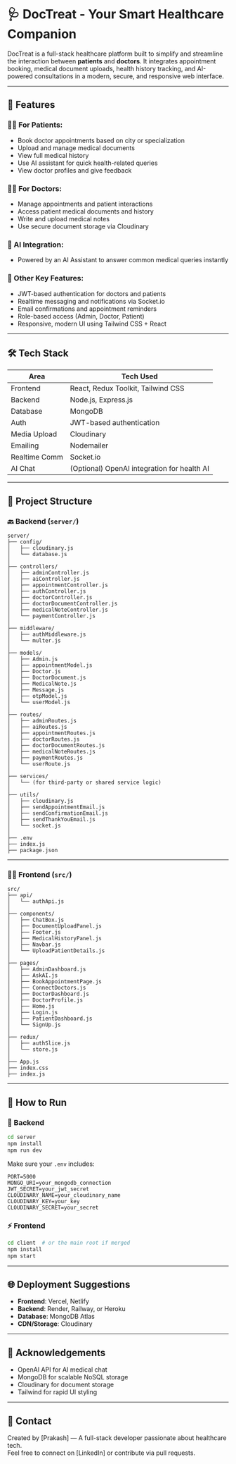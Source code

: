 # 🩺 DocTreat - Your Smart Healthcare Companion

DocTreat is a full-stack healthcare platform built to simplify and streamline the interaction between **patients** and **doctors**. It integrates appointment booking, medical document uploads, health history tracking, and AI-powered consultations in a modern, secure, and responsive web interface.

---

## 🚀 Features

### 👨‍⚕️ For Patients:
- Book doctor appointments based on city or specialization
- Upload and manage medical documents
- View full medical history
- Use AI assistant for quick health-related queries
- View doctor profiles and give feedback

### 👩‍⚕️ For Doctors:
- Manage appointments and patient interactions
- Access patient medical documents and history
- Write and upload medical notes
- Use secure document storage via Cloudinary

### 🤖 AI Integration:
- Powered by an AI Assistant to answer common medical queries instantly

### 🧾 Other Key Features:
- JWT-based authentication for doctors and patients
- Realtime messaging and notifications via Socket.io
- Email confirmations and appointment reminders
- Role-based access (Admin, Doctor, Patient)
- Responsive, modern UI using Tailwind CSS + React

---

## 🛠️ Tech Stack

| Area          | Tech Used                                  |
|---------------|---------------------------------------------|
| Frontend      | React, Redux Toolkit, Tailwind CSS          |
| Backend       | Node.js, Express.js                         |
| Database      | MongoDB                                     |
| Auth          | JWT-based authentication                    |
| Media Upload  | Cloudinary                                  |
| Emailing      | Nodemailer                                  |
| Realtime Comm | Socket.io                                   |
| AI Chat       | (Optional) OpenAI integration for health AI |

---

## 📁 Project Structure

### 🔙 Backend (`server/`)

```
server/
├── config/
│   ├── cloudinary.js
│   └── database.js
│
├── controllers/
│   ├── adminController.js
│   ├── aiController.js
│   ├── appointmentController.js
│   ├── authController.js
│   ├── doctorController.js
│   ├── doctorDocumentController.js
│   ├── medicalNoteController.js
│   └── paymentController.js
│
├── middleware/
│   ├── authMiddleware.js
│   └── multer.js
│
├── models/
│   ├── Admin.js
│   ├── appointmentModel.js
│   ├── Doctor.js
│   ├── DoctorDocument.js
│   ├── MedicalNote.js
│   ├── Message.js
│   ├── otpModel.js
│   └── userModel.js
│
├── routes/
│   ├── adminRoutes.js
│   ├── aiRoutes.js
│   ├── appointmentRoutes.js
│   ├── doctorRoutes.js
│   ├── doctorDocumentRoutes.js
│   ├── medicalNoteRoutes.js
│   ├── paymentRoutes.js
│   └── userRoute.js
│
├── services/
│   └── (for third-party or shared service logic)
│
├── utils/
│   ├── cloudinary.js
│   ├── sendAppointmentEmail.js
│   ├── sendConfirmationEmail.js
│   ├── sendThankYouEmail.js
│   └── socket.js
│
├── .env
├── index.js
├── package.json
```

---

### 🧑‍💻 Frontend (`src/`)

```
src/
├── api/
│   └── authApi.js
│
├── components/
│   ├── ChatBox.js
│   ├── DocumentUploadPanel.js
│   ├── Footer.js
│   ├── MedicalHistoryPanel.js
│   ├── Navbar.js
│   └── UploadPatientDetails.js
│
├── pages/
│   ├── AdminDashboard.js
│   ├── AskAI.js
│   ├── BookAppointmentPage.js
│   ├── ConnectDoctors.js
│   ├── DoctorDashboard.js
│   ├── DoctorProfile.js
│   ├── Home.js
│   ├── Login.js
│   ├── PatientDashboard.js
│   └── SignUp.js
│
├── redux/
│   ├── authSlice.js
│   └── store.js
│
├── App.js
├── index.css
├── index.js
```

---

## 🧪 How to Run

### 🐢 Backend

```bash
cd server
npm install
npm run dev
```

Make sure your `.env` includes:

```env
PORT=5000
MONGO_URI=your_mongodb_connection
JWT_SECRET=your_jwt_secret
CLOUDINARY_NAME=your_cloudinary_name
CLOUDINARY_KEY=your_key
CLOUDINARY_SECRET=your_secret
```

### ⚡ Frontend

```bash
cd client  # or the main root if merged
npm install
npm start
```

---

## 🌐 Deployment Suggestions

- **Frontend**: Vercel, Netlify
- **Backend**: Render, Railway, or Heroku
- **Database**: MongoDB Atlas
- **CDN/Storage**: Cloudinary

---

## 🙌 Acknowledgements

- OpenAI API for AI medical chat
- MongoDB for scalable NoSQL storage
- Cloudinary for document storage
- Tailwind for rapid UI styling

---

## 📧 Contact

Created by [Prakash] — A full-stack developer passionate about healthcare tech.  
Feel free to connect on [LinkedIn] or contribute via pull requests.